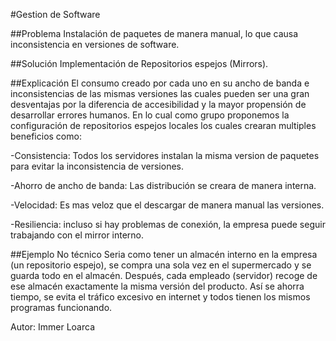 #Gestion de Software

##Problema
Instalación de paquetes de manera manual, lo que causa inconsistencia en versiones de software.

##Solución
Implementación de Repositorios espejos (Mirrors).

##Explicación
El consumo creado por cada uno en su ancho de banda e inconsistencias de las mismas versiones las cuales pueden ser una gran desventajas por la diferencia de accesibilidad y la mayor propensión de desarrollar errores humanos. En lo cual como grupo proponemos la configuración de repositorios espejos locales los cuales crearan multiples beneficios como: 

-Consistencia: Todos los servidores instalan la misma version de paquetes para evitar la inconsistencia de versiones.

-Ahorro de ancho de banda: Las distribución se creara de manera interna.

-Velocidad: Es mas veloz que el descargar de manera manual las versiones.

-Resiliencia: incluso si hay problemas de conexión, la empresa puede seguir trabajando con el mirror interno.

##Ejemplo No técnico
Seria como tener un almacén interno en la empresa (un repositorio espejo), se compra una sola vez en el supermercado y se guarda todo en el almacén. Después, cada empleado (servidor) recoge de ese almacén exactamente la misma versión del producto. Así se ahorra tiempo, se evita el tráfico excesivo en internet y todos tienen los mismos programas funcionando.

Autor: Immer Loarca
